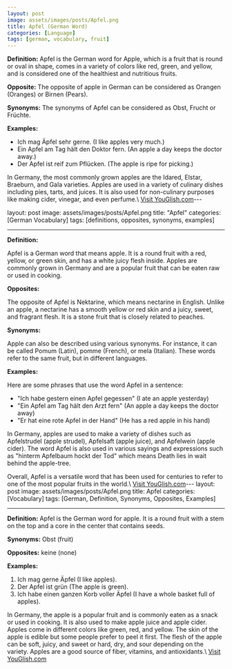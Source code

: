 ```yaml
---
layout: post
image: assets/images/posts/Apfel.png
title: Apfel (German Word)
categories: [Language]
tags: [german, vocabulary, fruit]
---
```


**Definition:** Apfel is the German word for Apple, which is a fruit that is round or oval in shape, comes in a variety of colors like red, green, and yellow, and is considered one of the healthiest and nutritious fruits.

**Opposite:** The opposite of apple in German can be considered as Orangen (Oranges) or Birnen (Pears).

**Synonyms:** The synonyms of Apfel can be considered as Obst, Frucht or Früchte.

**Examples:**

- Ich mag Äpfel sehr gerne. (I like apples very much.)
- Ein Apfel am Tag hält den Doktor fern. (An apple a day keeps the doctor away.)
- Der Apfel ist reif zum Pflücken. (The apple is ripe for picking.) 

In Germany, the most commonly grown apples are the Idared, Elstar, Braeburn, and Gala varieties. Apples are used in a variety of culinary dishes including pies, tarts, and juices. It is also used for non-culinary purposes like making cider, vinegar, and even perfume.\ <a id="yg-widget-0" class="youglish-widget" data-query="Apfel" data-lang="german" data-components="8412" data-auto-start="0" data-bkg-color="theme_light" data-title="How%20to%20pronounce%20Apfel%20in%20German"  rel="nofollow" href="https://youglish.com">Visit YouGlish.com</a><script async src="https://youglish.com/public/emb/widget.js" charset="utf-8"></script>---

layout: post
image: assets/images/posts/Apfel.png
title: "Apfel"
categories: [German Vocabulary]
tags: [definitions, opposites, synonyms, examples]

---

**Definition:**

Apfel is a German word that means apple. It is a round fruit with a red, yellow, or green skin, and has a white juicy flesh inside. Apples are commonly grown in Germany and are a popular fruit that can be eaten raw or used in cooking.

**Opposites:**

The opposite of Apfel is Nektarine, which means nectarine in English. Unlike an apple, a nectarine has a smooth yellow or red skin and a juicy, sweet, and fragrant flesh. It is a stone fruit that is closely related to peaches.

**Synonyms:**

Apple can also be described using various synonyms. For instance, it can be called Pomum (Latin), pomme (French), or mela (Italian). These words refer to the same fruit, but in different languages. 

**Examples:**

Here are some phrases that use the word Apfel in a sentence:

- "Ich habe gestern einen Apfel gegessen" (I ate an apple yesterday)
- "Ein Apfel am Tag hält den Arzt fern" (An apple a day keeps the doctor away)
- "Er hat eine rote Apfel in der Hand" (He has a red apple in his hand)

In Germany, apples are used to make a variety of dishes such as Apfelstrudel (apple strudel), Apfelsaft (apple juice), and Apfelwein (apple cider). The word Apfel is also used in various sayings and expressions such as "hinterm Apfelbaum hockt der Tod" which means Death lies in wait behind the apple-tree. 

Overall, Apfel is a versatile word that has been used for centuries to refer to one of the most popular fruits in the world.\ <a id="yg-widget-0" class="youglish-widget" data-query="Apfel" data-lang="german" data-components="8412" data-auto-start="0" data-bkg-color="theme_light" data-title="How%20to%20pronounce%20Apfel%20in%20German"  rel="nofollow" href="https://youglish.com">Visit YouGlish.com</a><script async src="https://youglish.com/public/emb/widget.js" charset="utf-8"></script>---
layout: post
image: assets/images/posts/Apfel.png
title: Apfel
categories: [Vocabulary]
tags: [German, Definition, Synonyms, Opposites, Examples]

---

**Definition:** Apfel is the German word for apple. It is a round fruit with a stem on the top and a core in the center that contains seeds.

**Synonyms:** Obst (fruit)

**Opposites:** keine (none)

**Examples:** 

1. Ich mag gerne Äpfel (I like apples).
2. Der Apfel ist grün (The apple is green).
3. Ich habe einen ganzen Korb voller Äpfel (I have a whole basket full of apples).

In Germany, the apple is a popular fruit and is commonly eaten as a snack or used in cooking. It is also used to make apple juice and apple cider. Apples come in different colors like green, red, and yellow. The skin of the apple is edible but some people prefer to peel it first. The flesh of the apple can be soft, juicy, and sweet or hard, dry, and sour depending on the variety. Apples are a good source of fiber, vitamins, and antioxidants.\ <a id="yg-widget-0" class="youglish-widget" data-query="Apfel" data-lang="german" data-components="8412" data-auto-start="0" data-bkg-color="theme_light" data-title="How%20to%20pronounce%20Apfel%20in%20German"  rel="nofollow" href="https://youglish.com">Visit YouGlish.com</a><script async src="https://youglish.com/public/emb/widget.js" charset="utf-8"></script>